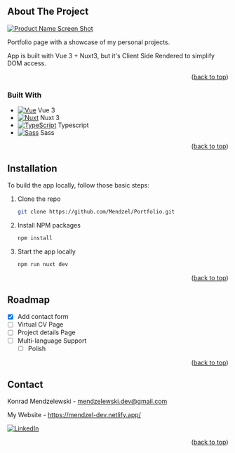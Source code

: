 <a name="readme-top"></a>

<!-- ABOUT THE PROJECT -->
## About The Project

[![Product Name Screen Shot][product-screenshot]](https://mendzel-dev.netlify.app/)

Portfolio page with a showcase of my personal projects. 

App is built with Vue 3 + Nuxt3, but it's Client Side Rendered to simplify DOM access.



<p align="right">(<a href="#readme-top">back to top</a>)</p>



### Built With


* [![Vue][Vue.js]][Vue-url] Vue 3
* [![Nuxt][Nuxt3]][Nuxt-url] Nuxt 3
* [![TypeScript][Typescript.ts]][Typescript-url] Typescript
* [![Sass][scss]][scss-url] Sass

<p align="right">(<a href="#readme-top">back to top</a>)</p>



<!-- GETTING STARTED -->
## Installation

To build the app locally, follow those basic steps:

1. Clone the repo
   ```sh
   git clone https://github.com/Mendzel/Portfolio.git
   ```
2. Install NPM packages
   ```sh
   npm install
   ```
3. Start the app locally
   ```sh
   npm run nuxt dev
   ```

<p align="right">(<a href="#readme-top">back to top</a>)</p>


<!-- ROADMAP -->
## Roadmap

- [x] Add contact form
- [ ] Virtual CV Page
- [ ] Project details Page
- [ ] Multi-language Support
    - [ ] Polish

<p align="right">(<a href="#readme-top">back to top</a>)</p>


<!-- CONTACT -->
## Contact

Konrad Mendzelewski - mendzelewski.dev@gmail.com

My Website - https://mendzel-dev.netlify.app/

[![LinkedIn][linkedin-shield]][linkedin-url]

<p align="right">(<a href="#readme-top">back to top</a>)</p>



<!-- MARKDOWN LINKS & IMAGES -->
<!-- https://www.markdownguide.org/basic-syntax/#reference-style-links -->
[linkedin-shield]: https://img.shields.io/badge/-LinkedIn-black.svg?style=for-the-badge&logo=linkedin&colorB=555
[linkedin-url]: https://www.linkedin.com/in/konrad-mendzelewski/?locale=en_US
[product-screenshot]: https://i.imgur.com/EhUnnkR.jpg
[Vue.js]: https://i.imgur.com/otanP6d.png
[Vue-url]: https://vuejs.org/
[Angular.io]: https://i.imgur.com/3LO4PVr.png
[Angular-url]: https://angular.io/
[scss]: https://i.imgur.com/AwvjUa0.png
[scss-url]: https://sass-lang.com/
[Nuxt3]: https://i.imgur.com/7qZ2BFj.png
[Nuxt-url]: https://nuxt.com/
[Typescript.ts]: https://i.imgur.com/PrRfUNV.png
[Typescript-url]: https://www.typescriptlang.org/
[Angular-material]: https://i.imgur.com/uYZWqzq.png
[Angular-material-url]: https://material.angular.io/
[JavaScript]: https://i.imgur.com/Sfy6vqJ.png
[JavaScript-url]: https://www.javascript.com/
[Pinia]: https://i.imgur.com/ZuriW2R.png
[Pinia-url]: https://pinia.vuejs.org/
[Prime-vue]: https://i.imgur.com/RGz7zpH.png
[Prime-vue-url]: https://www.primefaces.org/primevue/

